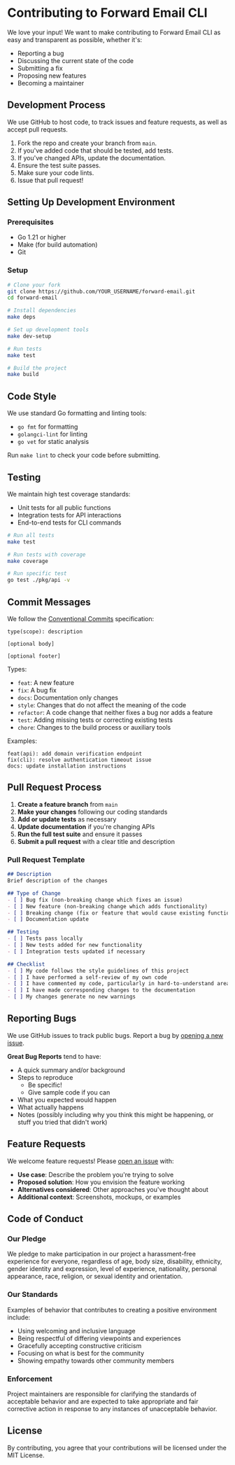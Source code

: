 # Contributing to Forward Email CLI

We love your input! We want to make contributing to Forward Email CLI as easy and transparent as possible, whether it's:

- Reporting a bug
- Discussing the current state of the code
- Submitting a fix
- Proposing new features
- Becoming a maintainer

## Development Process

We use GitHub to host code, to track issues and feature requests, as well as accept pull requests.

1. Fork the repo and create your branch from `main`.
2. If you've added code that should be tested, add tests.
3. If you've changed APIs, update the documentation.
4. Ensure the test suite passes.
5. Make sure your code lints.
6. Issue that pull request!

## Setting Up Development Environment

### Prerequisites

- Go 1.21 or higher
- Make (for build automation)
- Git

### Setup

```bash
# Clone your fork
git clone https://github.com/YOUR_USERNAME/forward-email.git
cd forward-email

# Install dependencies
make deps

# Set up development tools
make dev-setup

# Run tests
make test

# Build the project
make build
```

## Code Style

We use standard Go formatting and linting tools:

- `go fmt` for formatting
- `golangci-lint` for linting
- `go vet` for static analysis

Run `make lint` to check your code before submitting.

## Testing

We maintain high test coverage standards:

- Unit tests for all public functions
- Integration tests for API interactions
- End-to-end tests for CLI commands

```bash
# Run all tests
make test

# Run tests with coverage
make coverage

# Run specific test
go test ./pkg/api -v
```

## Commit Messages

We follow the [Conventional Commits](https://www.conventionalcommits.org/) specification:

```
type(scope): description

[optional body]

[optional footer]
```

Types:
- `feat`: A new feature
- `fix`: A bug fix
- `docs`: Documentation only changes
- `style`: Changes that do not affect the meaning of the code
- `refactor`: A code change that neither fixes a bug nor adds a feature
- `test`: Adding missing tests or correcting existing tests
- `chore`: Changes to the build process or auxiliary tools

Examples:
```
feat(api): add domain verification endpoint
fix(cli): resolve authentication timeout issue
docs: update installation instructions
```

## Pull Request Process

1. **Create a feature branch** from `main`
2. **Make your changes** following our coding standards
3. **Add or update tests** as necessary
4. **Update documentation** if you're changing APIs
5. **Run the full test suite** and ensure it passes
6. **Submit a pull request** with a clear title and description

### Pull Request Template

```markdown
## Description
Brief description of the changes

## Type of Change
- [ ] Bug fix (non-breaking change which fixes an issue)
- [ ] New feature (non-breaking change which adds functionality)
- [ ] Breaking change (fix or feature that would cause existing functionality to not work as expected)
- [ ] Documentation update

## Testing
- [ ] Tests pass locally
- [ ] New tests added for new functionality
- [ ] Integration tests updated if necessary

## Checklist
- [ ] My code follows the style guidelines of this project
- [ ] I have performed a self-review of my own code
- [ ] I have commented my code, particularly in hard-to-understand areas
- [ ] I have made corresponding changes to the documentation
- [ ] My changes generate no new warnings
```

## Reporting Bugs

We use GitHub issues to track public bugs. Report a bug by [opening a new issue](https://github.com/ginsys/forward-email/issues/new?template=bug_report.md).

**Great Bug Reports** tend to have:

- A quick summary and/or background
- Steps to reproduce
  - Be specific!
  - Give sample code if you can
- What you expected would happen
- What actually happens
- Notes (possibly including why you think this might be happening, or stuff you tried that didn't work)

## Feature Requests

We welcome feature requests! Please [open an issue](https://github.com/ginsys/forward-email/issues/new?template=feature_request.md) with:

- **Use case**: Describe the problem you're trying to solve
- **Proposed solution**: How you envision the feature working
- **Alternatives considered**: Other approaches you've thought about
- **Additional context**: Screenshots, mockups, or examples

## Code of Conduct

### Our Pledge

We pledge to make participation in our project a harassment-free experience for everyone, regardless of age, body size, disability, ethnicity, gender identity and expression, level of experience, nationality, personal appearance, race, religion, or sexual identity and orientation.

### Our Standards

Examples of behavior that contributes to creating a positive environment include:

- Using welcoming and inclusive language
- Being respectful of differing viewpoints and experiences
- Gracefully accepting constructive criticism
- Focusing on what is best for the community
- Showing empathy towards other community members

### Enforcement

Project maintainers are responsible for clarifying the standards of acceptable behavior and are expected to take appropriate and fair corrective action in response to any instances of unacceptable behavior.

## License

By contributing, you agree that your contributions will be licensed under the MIT License.
